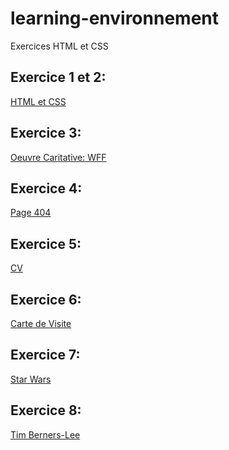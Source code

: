 # learning-environnement
Exercices HTML et CSS

## Exercice 1 et 2:

[HTML et CSS]()

## Exercice 3:

[Oeuvre Caritative: WFF]()

## Exercice 4:

[Page 404](https://weichuan888.github.io/learning-environnement/exo%204/)

## Exercice 5:

[CV]()

## Exercice 6:

[Carte de Visite]()

## Exercice 7:

[Star Wars]()

## Exercice 8:

[Tim Berners-Lee]()


